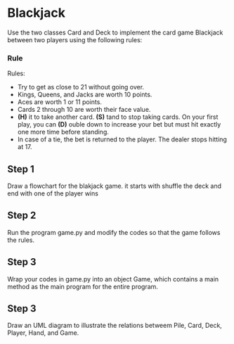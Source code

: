 # Blackjack
Use the two classes Card and Deck to implement the card game Blackjack between two players using the following rules: 

### Rule
 Rules:
 - Try to get as close to 21 without going over.
 - Kings, Queens, and Jacks are worth 10 points.
 - Aces are worth 1 or 11 points.
 - Cards 2 through 10 are worth their face value.
 - **(H)** it to take another card. **(S)** tand to stop taking cards. On your first play, you can **(D)** ouble down to increase your bet
 but must hit exactly one more time before standing.
 - In case of a tie, the bet is returned to the player.
 The dealer stops hitting at 17.

## Step 1
Draw a flowchart for the blakjack game. it starts with shuffle the deck and end with one of the player wins

## Step 2
Run the program game.py and modify the codes so that the game follows the rules. 

## Step 3
Wrap your codes in game.py into an object Game, which contains a main method as the main program for the entire program.

## Step 3
Draw an UML diagram to illustrate the relations betweem Pile, Card, Deck, Player, Hand, and Game.
